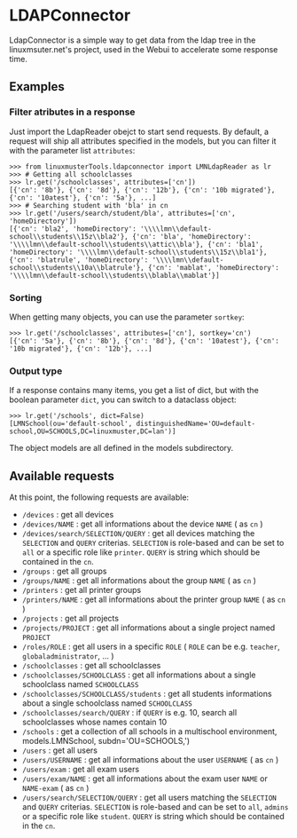 # LDAPConnector

LdapConnector is a simple way to get data from the ldap tree in the linuxmsuter.net's project, used in the Webui to accelerate some response time.

## Examples

### Filter atributes in a response

Just import the LdapReader obejct to start send requests.
By default, a request will ship all attributes specified in the models, but you can filter it with the parameter list `attributes`:

```Console
>>> from linuxmusterTools.ldapconnector import LMNLdapReader as lr
>>> # Getting all schoolclasses
>>> lr.get('/schoolclasses', attributes=['cn'])
[{'cn': '8b'}, {'cn': '8d'}, {'cn': '12b'}, {'cn': '10b migrated'}, {'cn': '10atest'}, {'cn': '5a'}, ...]
>>> # Searching student with 'bla' in cn
>>> lr.get('/users/search/student/bla', attributes=['cn', 'homeDirectory'])
[{'cn': 'bla2', 'homeDirectory': '\\\\lmn\\default-school\\students\\15z\\bla2'}, {'cn': 'bla', 'homeDirectory': '\\\\lmn\\default-school\\students\\attic\\bla'}, {'cn': 'bla1', 'homeDirectory': '\\\\lmn\\default-school\\students\\15z\\bla1'}, {'cn': 'blatrule', 'homeDirectory': '\\\\lmn\\default-school\\students\\10a\\blatrule'}, {'cn': 'mablat', 'homeDirectory': '\\\\lmn\\default-school\\students\\blabla\\mablat'}]
```

### Sorting

When getting many objects, you can use the parameter `sortkey`:

```Console
>>> lr.get('/schoolclasses', attributes=['cn'], sortkey='cn')
[{'cn': '5a'}, {'cn': '8b'}, {'cn': '8d'}, {'cn': '10atest'}, {'cn': '10b migrated'}, {'cn': '12b'}, ...]
```

### Output type

If a response contains many items, you get a list of dict, but with the boolean parameter `dict`, you can switch to a dataclass object:

```Console
>>> lr.get('/schools', dict=False)
[LMNSchool(ou='default-school', distinguishedName='OU=default-school,OU=SCHOOLS,DC=linuxmuster,DC=lan')]
```

The object models are all defined in the models subdirectory.

## Available requests

At this point, the following requests are available:

  * `/devices` : get all devices
  * `/devices/NAME` : get all informations about the device `NAME` ( as `cn` )
  * `/devices/search/SELECTION/QUERY` : get all devices matching the `SELECTION` and `QUERY` criterias. `SELECTION` is role-based and can be set to `all` or a specific role like `printer`. `QUERY` is string which should be contained in the `cn`.
  * `/groups` : get all groups
  * `/groups/NAME` : get all informations about the group `NAME` ( as `cn` )
  * `/printers` : get all printer groups
  * `/printers/NAME` : get all informations about the printer group `NAME` ( as `cn` )
  * `/projects` : get all projects
  * `/projects/PROJECT` : get all informations about a single project named `PROJECT`
  * `/roles/ROLE` : get all users in a specific `ROLE` ( `ROLE` can be e.g. `teacher`, `globaladministrator`, ... ) 
  * `/schoolclasses` : get all schoolclasses
  * `/schoolclasses/SCHOOLCLASS` : get all informations about a single schoolclass named `SCHOOLCLASS`
  * `/schoolclasses/SCHOOLCLASS/students` : get all students informations about a single schoolclass named `SCHOOLCLASS`
  * `/schoolclasses/search/QUERY` : if `QUERY` is e.g. 10, search all schoolclasses whose names contain 10
  * `/schools` : get a collection of all schools in a multischool environment, models.LMNSchool, subdn='OU=SCHOOLS,')
  * `/users` : get all users
  * `/users/USERNAME` : get all informations about the user `USERNAME` ( as `cn` )
  * `/users/exam` : get all exam users
  * `/users/exam/NAME` : get all informations about the exam user `NAME` or `NAME-exam` ( as `cn` )
  * `/users/search/SELECTION/QUERY` : get all users matching the `SELECTION` and `QUERY` criterias. `SELECTION` is role-based and can be set to `all`, `admins` or a specific role like `student`. `QUERY` is string which should be contained in the `cn`.
